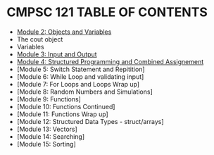 # CMPSC 121 TABLE OF CONTENTS
- [Module 2: Objects and Variables](./CMPSC121%20Notes.md#module-2-object-and-variables)
- The cout object
- Variables
- [Module 3: Input and Output](./CMPSC121%20Notes.md#module-3-input-and-output)
- [Module 4: Structured Programming and Combined Assignement](./CMPSC121%20Notes.md#module-4-structured-programming-and-combined-assignment)
- [Module 5: Switch Statement and Repitition]
- [Module 6: While Loop and validating input]
- [Module 7: For Loops and Loops Wrap up]
- [Module 8: Random Numbers and Simulations]
- [Module 9: Functions]
- [Module 10: Functions Continued]
- [Module 11: Functions Wrap up]
- [Module 12: Structured Data Types - struct/arrays]
- [Module 13: Vectors]
- [Module 14: Searching]
- [Module 15: Sorting]
